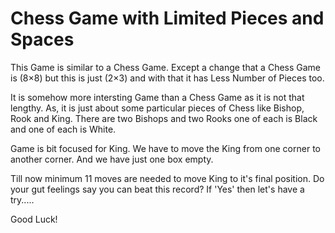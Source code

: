 # Chess Game with Limited Pieces and Spaces
This Game is similar to a Chess Game. Except a change that a Chess Game is (8×8) but this is just (2×3) and with that it has Less Number of Pieces too.

It is somehow more intersting Game than a Chess Game as it is not that lengthy. As, it is just about some particular pieces of Chess like Bishop, Rook and King. There are two Bishops and two Rooks one of each is Black and one of each is White.

Game is bit focused for King. We have to move the King from one corner to another corner. And we have just one box empty.

Till now minimum 11 moves are needed to move King to it's final position. Do your gut feelings say you can beat this record?
If 'Yes' then let's have a try.....  

Good Luck!
